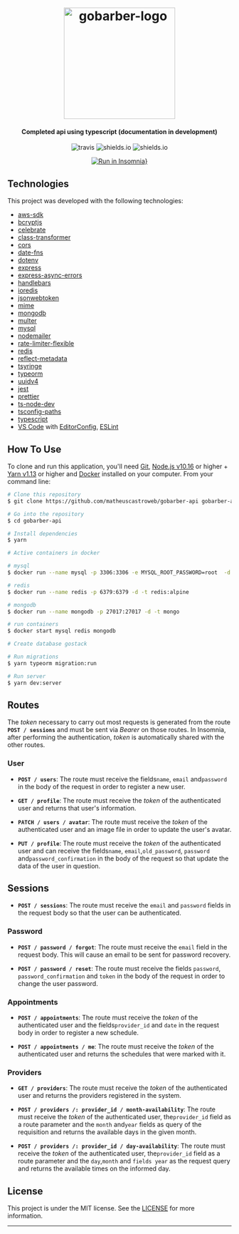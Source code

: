 <h1 align="center">
<img alt="gobarber-logo" title="gobarber-logo" src="https://res.cloudinary.com/matheuscastroweb/image/upload/v1593749057/gobarber/gobarber-logo_rkoeqd.svg" width="250px" />
</h1>

<h4 align="center">
Completed api using typescript
(documentation in development)
</h4>

<p align="center">
  <img alt="travis" src="https://travis-ci.org/matheuscastroweb/gobarber-api.svg?branch=master" />
  <img alt="shields.io" src="https://img.shields.io/github/issues/matheuscastroweb/gobarber-api" />
   <img alt="shields.io" src="https://img.shields.io/github/license/matheuscastroweb/gobarber-api" />
</p>

<div align="center">

[![Run in Insomnia}](https://insomnia.rest/images/run.svg)](https://insomnia.rest/run/?label=Gobarber%20API&uri=https%3A%2F%2Fres.cloudinary.com%2Fmatheuscastroweb%2Fraw%2Fupload%2Fv1593748649%2Fgobarber%2Finsomnia-api_sqiqrq.json)

</div>

## Technologies

This project was developed with the following technologies:

- [aws-sdk](https://aws.amazon.com/pt/tools/)
- [bcryptjs](https://github.com/dcodeIO/bcrypt.js)
- [celebrate](https://github.com/arb/celebrate)
- [class-transformer]()
- [cors]()
- [date-fns]()
- [dotenv]()
- [express]()
- [express-async-errors]()
- [handlebars]()
- [ioredis]()
- [jsonwebtoken]()
- [mime]()
- [mongodb]()
- [multer]()
- [mysql]()
- [nodemailer]()
- [rate-limiter-flexible]()
- [redis]()
- [reflect-metadata]()
- [tsyringe]()
- [typeorm]()
- [uuidv4]()
- [jest](https://jestjs.io/)
- [prettier](https://prettier.io/)
- [ts-node-dev]()
- [tsconfig-paths]()
- [typescript](https://www.typescriptlang.org/)
- [VS Code][vc] with [EditorConfig][vceditconfig], [ESLint][vceslint]

## How To Use

To clone and run this application, you'll need [Git](https://git-scm.com), [Node.js v10.16][nodejs] or higher + [Yarn v1.13][yarn] or higher and [Docker](https://www.docker.com/) installed on your computer. From your command line:

```bash
# Clone this repository
$ git clone https://github.com/matheuscastroweb/gobarber-api gobarber-api

# Go into the repository
$ cd gobarber-api

# Install dependencies
$ yarn
```

```bash
# Active containers in docker

# mysql
$ docker run --name mysql -p 3306:3306 -e MYSQL_ROOT_PASSWORD=root  -d -t mysql --default-authentication-plugin=mysql_native_password

# redis
$ docker run --name redis -p 6379:6379 -d -t redis:alpine

# mongodb
$ docker run --name mongodb -p 27017:27017 -d -t mongo

# run containers
$ docker start mysql redis mongodb
```

```bash
# Create database gostack

# Run migrations
$ yarn typeorm migration:run
```

```bash
# Run server
$ yarn dev:server
```

## Routes

<div align="center">

</div>

The _token_ necessary to carry out most requests is generated from the route **`POST / sessions`** and must be sent via _Bearer_ on those routes. In Insomnia, after performing the authentication, _token_ is automatically shared with the other routes.

### User

- **`POST / users`**: The route must receive the fields`name`, `email` and`password` in the body of the request in order to register a new user.

- **`GET / profile`**: The route must receive the _token_ of the authenticated user and returns that user's information.

- **`PATCH / users / avatar`**: The route must receive the _token_ of the authenticated user and an image file in order to update the user's avatar.

- **`PUT / profile`**: The route must receive the _token_ of the authenticated user and can receive the fields`name`, `email`,`old_password`, `password` and`password_confirmation` in the body of the request so that update the data of the user in question.

## Sessions

- **`POST / sessions`**: The route must receive the `email` and `password` fields in the request body so that the user can be authenticated.

### Password

- **`POST / password / forgot`**: The route must receive the `email` field in the request body. This will cause an email to be sent for password recovery.

- **`POST / password / reset`**: The route must receive the fields `password`, `password_confirmation` and `token` in the body of the request in order to change the user password.

### Appointments

- **`POST / appointments`**: The route must receive the _token_ of the authenticated user and the fields`provider_id` and `date` in the request body in order to register a new schedule.

- **`POST / appointments / me`**: The route must receive the _token_ of the authenticated user and returns the schedules that were marked with it.

### Providers

- **`GET / providers`**: The route must receive the _token_ of the authenticated user and returns the providers registered in the system.

- **`POST / providers /: provider_id / month-availability`**: The route must receive the _token_ of the authenticated user, the`provider_id` field as a route parameter and the `month` and`year` fields as query of the requisition and returns the available days in the given month.

- **`POST / providers /: provider_id / day-availability`**: The route must receive the _token_ of the authenticated user, the`provider_id` field as a route parameter and the `day`,`month` and `fields year` as the request query and returns the available times on the informed day.

## License

This project is under the MIT license. See the [LICENSE](https://github.com/matheuscastroweb/gobarber-api/blob/master/LICENSE) for more information.

---

[nodejs]: https://nodejs.org/
[yarn]: https://yarnpkg.com/
[vc]: https://code.visualstudio.com/
[vceditconfig]: https://marketplace.visualstudio.com/items?itemName=EditorConfig.EditorConfig
[vceslint]: https://marketplace.visualstudio.com/items?itemName=dbaeumer.vscode-eslint
